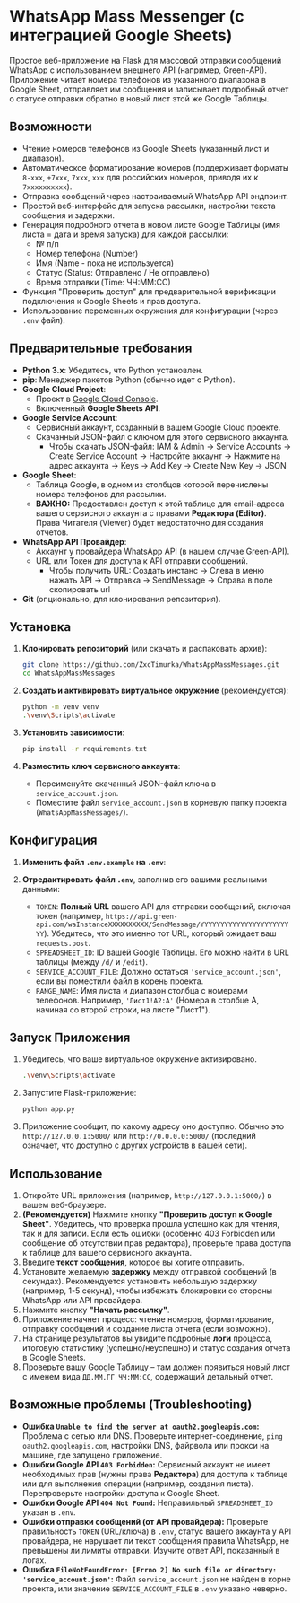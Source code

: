 # WhatsApp Mass Messenger (с интеграцией Google Sheets)

Простое веб-приложение на Flask для массовой отправки сообщений WhatsApp с использованием внешнего API (например, Green-API). Приложение читает номера телефонов из указанного диапазона в Google Sheet, отправляет им сообщения и записывает подробный отчет о статусе отправки обратно в новый лист этой же Google Таблицы.

## Возможности

*   Чтение номеров телефонов из Google Sheets (указанный лист и диапазон).
*   Автоматическое форматирование номеров (поддерживает форматы `8-xxx`, `+7xxx`, `7xxx`, `xxx` для российских номеров, приводя их к `7xxxxxxxxxx`).
*   Отправка сообщений через настраиваемый WhatsApp API эндпоинт.
*   Простой веб-интерфейс для запуска рассылки, настройки текста сообщения и задержки.
*   Генерация подробного отчета в новом листе Google Таблицы (имя листа = дата и время запуска) для каждой рассылки:
    *   № п/п
    *   Номер телефона (Number)
    *   Имя (Name - пока не используется)
    *   Статус (Status: Отправлено / Не отправлено)
    *   Время отправки (Time: ЧЧ:ММ:СС)
*   Функция "Проверить доступ" для предварительной верификации подключения к Google Sheets и прав доступа.
*   Использование переменных окружения для конфигурации (через `.env` файл).

## Предварительные требования

*   **Python 3.x**: Убедитесь, что Python установлен.
*   **pip**: Менеджер пакетов Python (обычно идет с Python).
*   **Google Cloud Project**:
    *   Проект в [Google Cloud Console](https://console.cloud.google.com/).
    *   Включенный **Google Sheets API**.
*   **Google Service Account**:
    *   Сервисный аккаунт, созданный в вашем Google Cloud проекте.
    *   Скачанный JSON-файл с ключом для этого сервисного аккаунта.
        *   Чтобы скачать JSON-файл: IAM & Admin -> Service Accounts -> Create Service Account -> Настройте аккаунт -> Нажмите на адрес аккаунта -> Keys -> Add Key -> Create New Key -> JSON
*   **Google Sheet**:
    *   Таблица Google, в одном из столбцов которой перечислены номера телефонов для рассылки.
    *   **ВАЖНО:** Предоставлен доступ к этой таблице для email-адреса вашего сервисного аккаунта с правами **Редактора (Editor)**. Права Читателя (Viewer) будет недостаточно для создания отчетов.
*   **WhatsApp API Провайдер**:
    *   Аккаунт у провайдера WhatsApp API (в нашем случае Green-API).
    *   URL или Токен для доступа к API отправки сообщений.
          *  Чтобы получить URL: Создать инстанс -> Слева в меню нажать API -> Отправка -> SendMessage -> Справа в поле скопировать url
*   **Git** (опционально, для клонирования репозитория).

## Установка

1.  **Клонировать репозиторий** (или скачать и распаковать архив):
    ```bash
    git clone https://github.com/ZxcTimurka/WhatsAppMassMessages.git
    cd WhatsAppMassMessages
    ```

2.  **Создать и активировать виртуальное окружение** (рекомендуется):
      ```bash
      python -m venv venv
      .\venv\Scripts\activate
      ```

3.  **Установить зависимости**:
    ```bash
    pip install -r requirements.txt
    ```

4.  **Разместить ключ сервисного аккаунта**:
    *   Переименуйте скачанный JSON-файл ключа в `service_account.json`.
    *   Поместите файл `service_account.json` в корневую папку проекта (`WhatsAppMassMessages/`).

## Конфигурация

1.  **Изменить файл `.env.example` на `.env`**:

2.  **Отредактировать файл `.env`**, заполнив его вашими реальными данными:
    *   `TOKEN`: **Полный URL** вашего API для отправки сообщений, включая токен (например, `https://api.green-api.com/waInstanceXXXXXXXXXX/SendMessage/YYYYYYYYYYYYYYYYYYYYYYYY`). Убедитесь, что это именно тот URL, который ожидает ваш `requests.post`.
    *   `SPREADSHEET_ID`: ID вашей Google Таблицы. Его можно найти в URL таблицы (между `/d/` и `/edit`).
    *   `SERVICE_ACCOUNT_FILE`: Должно остаться `'service_account.json'`, если вы поместили файл в корень проекта.
    *   `RANGE_NAME`: Имя листа и диапазон столбца с номерами телефонов. Например, `'Лист1!A2:A'` (Номера в столбце A, начиная со второй строки, на листе "Лист1").

## Запуск Приложения

1.  Убедитесь, что ваше виртуальное окружение активировано.
    ```bash
    .\venv\Scripts\activate
    ```
3.  Запустите Flask-приложение:
    ```bash
    python app.py
    ```
4.  Приложение сообщит, по какому адресу оно доступно. Обычно это `http://127.0.0.1:5000/` или `http://0.0.0.0:5000/` (последний означает, что доступно с других устройств в вашей сети).

## Использование

1.  Откройте URL приложения (например, `http://127.0.0.1:5000/`) в вашем веб-браузере.
2.  **(Рекомендуется)** Нажмите кнопку **"Проверить доступ к Google Sheet"**. Убедитесь, что проверка прошла успешно как для чтения, так и для записи. Если есть ошибки (особенно 403 Forbidden или сообщение об отсутствии прав редактора), проверьте права доступа к таблице для вашего сервисного аккаунта.
3.  Введите **текст сообщения**, которое вы хотите отправить.
4.  Установите желаемую **задержку** между отправкой сообщений (в секундах). Рекомендуется установить небольшую задержку (например, 1-5 секунд), чтобы избежать блокировки со стороны WhatsApp или API провайдера.
5.  Нажмите кнопку **"Начать рассылку"**.
6.  Приложение начнет процесс: чтение номеров, форматирование, отправку сообщений и создание листа отчета (если возможно).
7.  На странице результатов вы увидите подробные **логи** процесса, итоговую статистику (успешно/неуспешно) и статус создания отчета в Google Sheets.
8.  Проверьте вашу Google Таблицу – там должен появиться новый лист с именем вида `ДД.ММ.ГГ ЧЧ:ММ:СС`, содержащий детальный отчет.

## Возможные проблемы (Troubleshooting)

*   **Ошибка `Unable to find the server at oauth2.googleapis.com`:** Проблема с сетью или DNS. Проверьте интернет-соединение, `ping oauth2.googleapis.com`, настройки DNS, файрвола или прокси на машине, где запущено приложение.
*   **Ошибки Google API `403 Forbidden`:** Сервисный аккаунт не имеет необходимых прав (нужны права **Редактора**) для доступа к таблице или для выполнения операции (например, создания листа). Перепроверьте настройки доступа к Google Sheet.
*   **Ошибки Google API `404 Not Found`:** Неправильный `SPREADSHEET_ID` указан в `.env`.
*   **Ошибки отправки сообщений (от API провайдера):** Проверьте правильность `TOKEN` (URL/ключа) в `.env`, статус вашего аккаунта у API провайдера, не нарушает ли текст сообщения правила WhatsApp, не превышены ли лимиты отправки. Изучите ответ API, показанный в логах.
*   **Ошибка `FileNotFoundError: [Errno 2] No such file or directory: 'service_account.json'`:** Файл `service_account.json` не найден в корне проекта, или значение `SERVICE_ACCOUNT_FILE` в `.env` указано неверно.

